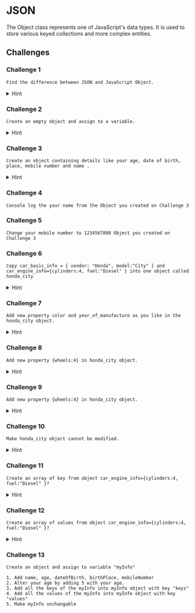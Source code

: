 # JSON

The Object class represents one of JavaScript's data types. It is used to store various keyed collections and more complex entities.

## **Challenges**

### Challenge 1

```
Find the difference between JSON and JavaScript Object.
```

<details>
<summary>Hint</summary>

[Json VS JS Object](https://www.youtube.com/watch?v=912_cPllMyg)

</details>

### Challenge 2

```
Create an empty object and assign to a variable.
```

<details>
<summary>Hint</summary>

[Object.create()](https://developer.mozilla.org/en-US/docs/Web/JavaScript/Reference/Global_Objects/Object/create)

</details>

### Challenge 3

```
Create an object containing details like your age, date of birth, place, mobile number and name .
```

<details>
<summary>Hint</summary>

[Object.create()](https://developer.mozilla.org/en-US/docs/Web/JavaScript/Reference/Global_Objects/Object/create)

</details>

</details>

### Challenge 4

```
Console log the your name from the Object you created on Challenge 3
```

### Challenge 5

```
Change your mobile number to 1234567898 Object you created on Challenge 3
```

### Challenge 6

```
Copy car_basic_info = { vendor: "Honda", model:"City" } and car_engine_info={cylinders:4, fuel:"Diesel" } into one object called honda_city
```

<details>
<summary>Hint</summary>

[Object.assign()](https://developer.mozilla.org/en-US/docs/Web/JavaScript/Reference/Global_Objects/Object/assign)

</details>

</details>

### Challenge 7

```
Add new property color and year_of_manufacture as you like in the honda_city object.
```

<details>
<summary>Hint</summary>

[Object.defineProperties()](https://developer.mozilla.org/en-US/docs/Web/JavaScript/Reference/Global_Objects/Object/defineProperties)

</details>

</details>

### Challenge 8

```
Add new property {wheels:4} in honda_city object.
```

<details>
<summary>Hint</summary>

[Object.defineProperty()](https://developer.mozilla.org/en-US/docs/Web/JavaScript/Reference/Global_Objects/Object/defineProperty)

</details>

</details>

### Challenge 9

```
Add new property {wheels:4} in honda_city object.
```

<details>
<summary>Hint</summary>

[Object.defineProperty()](https://developer.mozilla.org/en-US/docs/Web/JavaScript/Reference/Global_Objects/Object/defineProperty)

</details>

</details>

### Challenge 10

```
Make honda_city object cannot be modified.
```

<details>
<summary>Hint</summary>

[Object.freeze()](https://developer.mozilla.org/en-US/docs/Web/JavaScript/Reference/Global_Objects/Object/freeze)

</details>

</details>

### Challenge 11

```
Create an array of key from object car_engine_info={cylinders:4, fuel:"Diesel" }?
```

<details>
<summary>Hint</summary>

[Object.keys()](https://developer.mozilla.org/en-US/docs/Web/JavaScript/Reference/Global_Objects/Object/keys)

</details>

</details>

### Challenge 12

```
Create an array of values from object car_engine_info={cylinders:4, fuel:"Diesel" }?
```

<details>
<summary>Hint</summary>

[Object.values()](https://developer.mozilla.org/en-US/docs/Web/JavaScript/Reference/Global_Objects/Object/values)

</details>

</details>

### Challenge 13

```
Create an object and assign to variable "myInfo"

1. Add name, age, dateOfBirth, birthPlace, mobileNumber
2. Alter your age by adding 5 with your age.
3. Add all the keys of the myInfo into myInfo object with key "keys"
4. Add all the values of the myInfo into myInfo object with key "values"
5. Make myInfo unchangable
```
